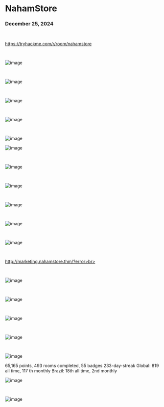 
<h1>NahamStore</h1>
<h3> December 25, 2024</h3>

<br>

https://tryhackme.com/r/room/nahamstore

<br>

![image](https://github.com/user-attachments/assets/46b9dd43-e859-4155-b9e0-c38b9d0e5140)

<br>


![image](https://github.com/user-attachments/assets/4b5d9345-91a3-4b47-a451-c94637dee0a7)

<br>

![image](https://github.com/user-attachments/assets/1c52e95e-07fe-4564-b33f-a1641f802aa7)


<br>

![image](https://github.com/user-attachments/assets/3809f7c2-3d39-4b9a-88d7-984b95fa3c94)

<br>

![image](https://github.com/user-attachments/assets/1048f1fb-7547-426f-b0c6-9be5f4137511)
<br>

![image](https://github.com/user-attachments/assets/916e30e3-ee06-433f-9c5c-dabd51e1a461)

<br>

![image](https://github.com/user-attachments/assets/bffc7610-ab6f-40fe-8f9b-f7d6b0cf59b9)

<br>

![image](https://github.com/user-attachments/assets/d9404e0c-b4c1-4aa6-8ebd-768cbc97b621)

<br>

![image](https://github.com/user-attachments/assets/5f24e5a2-01ed-46d9-a6d0-3d2d9f713132)

<br>

![image](https://github.com/user-attachments/assets/f6e59495-3a35-4ded-8d3e-3e03e4b3f3a0)


<br>

![image](https://github.com/user-attachments/assets/0bea9e8e-93f0-45c6-8ab2-1435e110fdaf)

<br>

http://marketing.nahamstore.thm/?error>br>

<br>

![image](https://github.com/user-attachments/assets/84f192d2-874d-4bbf-abb8-82d17510feb4)

<br>

![image](https://github.com/user-attachments/assets/2cc81403-43b5-4f2f-be46-756851000ce5)

<br>

![image](https://github.com/user-attachments/assets/b616e4ee-e51c-4bae-803e-f420c8bb7dd0)

<br>

![image](https://github.com/user-attachments/assets/bf2645c9-d29a-4ab0-878c-f250745c8077)

<br>

![image](https://github.com/user-attachments/assets/988bc00b-6771-42d0-ab9a-c1b760ad6a63)



65,165 points, 493 rooms completed, 55 badges
233-day-streak
Global: 819 all time, 117 th monthly
Brazil: 18th all time, 2nd monthly


![image](https://github.com/user-attachments/assets/51dcf29e-7406-41de-a967-b730b3af0e5f)

<br>

![image](https://github.com/user-attachments/assets/6ad2410f-ab66-4906-b43f-6a48582c7e9d)













